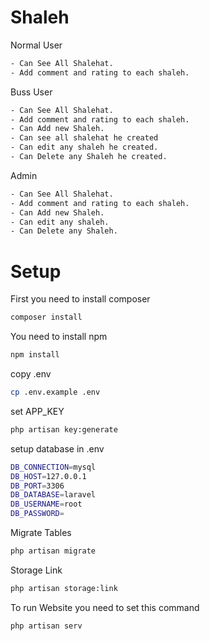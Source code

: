 # Shaleh
Normal User
```bash
- Can See All Shalehat.
- Add comment and rating to each shaleh.
```
Buss User
```bash
- Can See All Shalehat.
- Add comment and rating to each shaleh.
- Can Add new Shaleh.
- Can see all shalehat he created
- Can edit any shaleh he created.
- Can Delete any Shaleh he created.
```
Admin
```bash
- Can See All Shalehat.
- Add comment and rating to each shaleh.
- Can Add new Shaleh.
- Can edit any shaleh.
- Can Delete any Shaleh.
```
# Setup
First you need to install composer
```bash
composer install
```

 You need to install npm
```bash
npm install
```

  copy .env
```bash
cp .env.example .env
```

  set APP_KEY
```bash
php artisan key:generate
```

 setup database in .env
```bash
DB_CONNECTION=mysql
DB_HOST=127.0.0.1
DB_PORT=3306
DB_DATABASE=laravel
DB_USERNAME=root
DB_PASSWORD=
```

 Migrate Tables
```bash
php artisan migrate
```

 Storage Link
```bash
php artisan storage:link
```

 To run Website you need to set this command
```bash
php artisan serv
```
